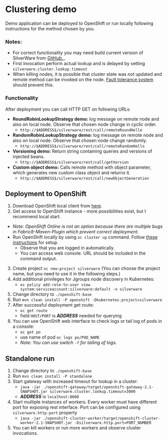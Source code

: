 # Clustering demo #
Demo application can be deployed to OpenShift or run locally following instructions for the method chosen by you.

### Notes: ###
  * For correct functionality you may need build current version of SilverWare from [GitHub.](https://github.com/SilverThings/SilverWare)_
  * First invocation perform actual lookup and is delayed by setting `silverware.cluster.lookup.timeout`
  * When killing nodes, it is possible that cluster state was not updated and remote method can be invoked on the node. [Fault tolerance system](https://github.com/SilverThings/SilverWare/wiki/Hystrix-Microservice-Provider) should prevent this.


### Functionality ###
  After deployment you can call HTTP GET on following URLs:
* __RoundRobinLookupStrategy demo:__ log message on remote node and also on local node. Observe that chosen node change in cyclic order.
  * `http://$ADDRESS$/silverware/rest/call/remoteRoundHello`
* __RandomRobinLookupStrategy demo:__ log message on remote node and also on local node. Observe that chosen node change randomly.
  * `http://$ADDRESS$/silverware/rest/call/remoteRandomHello`
* __Versioning demo:__ Return string containing queries and versions of injected beans.
  * `http://$ADDRESS$/silverware/rest/call/getVersion`
* __Custom object demo:__ Calls remote method with object parameter, which generates new custom class object and returns it.
  * `http://$ADDRESS$/silverware/rest/call/newObjectGeneration`

 ## Deployment to OpenShift ##
1. Download OpenShift local client from [here](https://github.com/openshift/origin/releases/tag/v1.3.1). 
2. Get access to OpenShift instance - more possibilities exist, but I recommend local start.
  * _Note: OpenShift Online is not an option because there are multiple bugs in Fabric8-Maven-Plugin which prevent correct deployment._
 * Run OpenShift locally by using `oc cluster up` command. 
 Follow [these instructions](https://github.com/openshift/origin/blob/release-1.4/docs/cluster_up_down.md) for setup.
   * Observe that you are logged in automatically.
   * You can access web console. URL should be included in the command output.
3. Create project  `oc new-project silverware` (You can choose the project name,
 but you need to use it in the following steps.) 
4. Add additional privileges for Jgroups node discovery in Kubernetes:
   * `oc policy add-role-to-user view system:serviceaccount:silverware:default -n silverware`
5. Change directory to `./openshift-base`
6. Run `mvn clean install -P openshift -Dkubernetes.project=silverware` 
7. After successful deployment get route:
   * `oc get route`
   * field `HOST/PORT` is **$ADDRESS$** needed for querying
8. You can use OpenShift web interface to check logs or tail log of pods in a console:
   * `oc get po`
   * use name of pod `oc logs po/POD_NAME` 
   * _Note: You can use switch `-f` for tailing of logs._


  

## Standalone run ##
1. Change directory to `./openshift-base`
2. Run `mvn clean install -P standalone`
3. Start gateway with increased timeout for lookup in a cluster:
   *  `java -jar ./openshift-gateway/target/openshift-gateway-2.1-SNAPSHOT.jar silverware.cluster.lookup.timeout=3000`
   *  **$ADDRESS$** is `localhost:8080`
4. Start multiple instances of workers. Every worker must have different port for exposing rest interface.
 Port can be configured using `silverware.http.port` property
   *  `java -jar ./openshift-cluster-worker/target/openshift-cluster-worker-2.1-SNAPSHOT.jar -Dsilverware.http.port=PORT_NUMBER`
5. You can kill workers or run more workers and observe cluster invocations.
